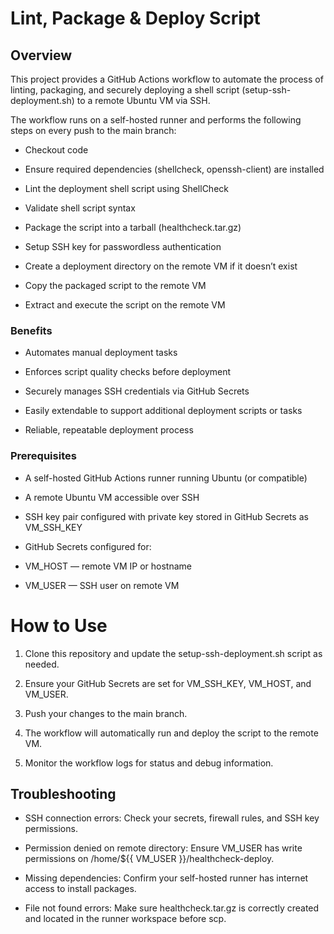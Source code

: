# Lint, Package & Deploy Script

## Overview

This project provides a GitHub Actions workflow to automate the process of linting, packaging, and securely deploying a shell script (setup-ssh-deployment.sh) to a remote Ubuntu VM via SSH.

The workflow runs on a self-hosted runner and performs the following steps on every push to the main branch:

- Checkout code

- Ensure required dependencies (shellcheck, openssh-client) are installed

- Lint the deployment shell script using ShellCheck

- Validate shell script syntax

- Package the script into a tarball (healthcheck.tar.gz)

- Setup SSH key for passwordless authentication

- Create a deployment directory on the remote VM if it doesn’t exist

- Copy the packaged script to the remote VM

- Extract and execute the script on the remote VM

### Benefits
- Automates manual deployment tasks

- Enforces script quality checks before deployment

- Securely manages SSH credentials via GitHub Secrets

- Easily extendable to support additional deployment scripts or tasks

- Reliable, repeatable deployment process

### Prerequisites

- A self-hosted GitHub Actions runner running Ubuntu (or compatible)

- A remote Ubuntu VM accessible over SSH

- SSH key pair configured with private key stored in GitHub Secrets as VM_SSH_KEY

- GitHub Secrets configured for:

- VM_HOST — remote VM IP or hostname

- VM_USER — SSH user on remote VM

# How to Use
1. Clone this repository and update the setup-ssh-deployment.sh script as needed.

2. Ensure your GitHub Secrets are set for VM_SSH_KEY, VM_HOST, and VM_USER.

3. Push your changes to the main branch.

4. The workflow will automatically run and deploy the script to the remote VM.

5. Monitor the workflow logs for status and debug information.

## Troubleshooting

- SSH connection errors: Check your secrets, firewall rules, and SSH key permissions.

- Permission denied on remote directory: Ensure VM_USER has write permissions on /home/${{ VM_USER }}/healthcheck-deploy.

- Missing dependencies: Confirm your self-hosted runner has internet access to install packages.

- File not found errors: Make sure healthcheck.tar.gz is correctly created and located in the runner workspace before scp.
